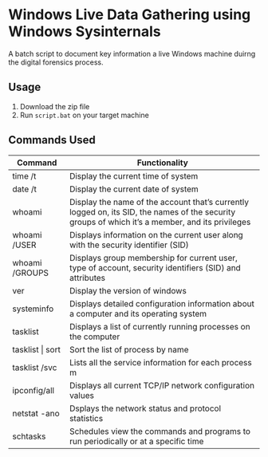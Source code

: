 # Windows Live Data Gathering using Windows Sysinternals 

A batch script to document key information a live Windows machine duirng the digital forensics process. 

## Usage 

1. Download the zip file
2. Run `script.bat` on your target machine 

## Commands Used 

| Command  | Functionality  |
| ------------- | ------------- |
| time /t  | Display the current time of system  |
| date /t  | Display the current date of system  |
| whoami  | Display the name of the account that’s currently logged on, its SID, the names of the security groups of which it’s a member, and its privileges |
| whoami /USER | Displays information on the current user along with the security identifier (SID)  |
| whoami /GROUPS | Displays group membership for current user, type of account, security identifiers (SID) and attributes |
| ver | Display the version of windows |
| systeminfo | Displays detailed configuration information about a computer and its operating system  |
| tasklist | Displays a list of currently running processes on the computer |
| tasklist \| sort | Sort the list of process by name   |
| tasklist /svc   | Lists all the service information for each process m  |
| ipconfig/all | Displays all current TCP/IP network configuration values |
| netstat -ano | Dsplays the network status and protocol statistics |
| schtasks | Schedules view the commands and programs to run periodically or at a specific time |
